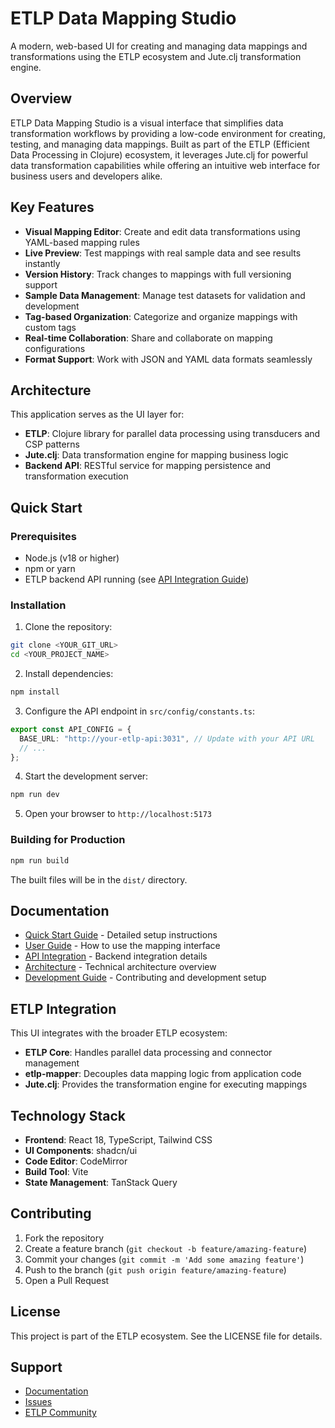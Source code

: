 
# ETLP Data Mapping Studio

A modern, web-based UI for creating and managing data mappings and transformations using the ETLP ecosystem and Jute.clj transformation engine.

## Overview

ETLP Data Mapping Studio is a visual interface that simplifies data transformation workflows by providing a low-code environment for creating, testing, and managing data mappings. Built as part of the ETLP (Efficient Data Processing in Clojure) ecosystem, it leverages Jute.clj for powerful data transformation capabilities while offering an intuitive web interface for business users and developers alike.

## Key Features

- **Visual Mapping Editor**: Create and edit data transformations using YAML-based mapping rules
- **Live Preview**: Test mappings with real sample data and see results instantly
- **Version History**: Track changes to mappings with full versioning support
- **Sample Data Management**: Manage test datasets for validation and development
- **Tag-based Organization**: Categorize and organize mappings with custom tags
- **Real-time Collaboration**: Share and collaborate on mapping configurations
- **Format Support**: Work with JSON and YAML data formats seamlessly

## Architecture

This application serves as the UI layer for:
- **ETLP**: Clojure library for parallel data processing using transducers and CSP patterns
- **Jute.clj**: Data transformation engine for mapping business logic
- **Backend API**: RESTful service for mapping persistence and transformation execution

## Quick Start

### Prerequisites

- Node.js (v18 or higher)
- npm or yarn
- ETLP backend API running (see [API Integration Guide](docs/api-integration.md))

### Installation

1. Clone the repository:
```bash
git clone <YOUR_GIT_URL>
cd <YOUR_PROJECT_NAME>
```

2. Install dependencies:
```bash
npm install
```

3. Configure the API endpoint in `src/config/constants.ts`:
```typescript
export const API_CONFIG = {
  BASE_URL: "http://your-etlp-api:3031", // Update with your API URL
  // ...
};
```

4. Start the development server:
```bash
npm run dev
```

5. Open your browser to `http://localhost:5173`

### Building for Production

```bash
npm run build
```

The built files will be in the `dist/` directory.

## Documentation

- [Quick Start Guide](docs/quick-start.md) - Detailed setup instructions
- [User Guide](docs/user-guide.md) - How to use the mapping interface
- [API Integration](docs/api-integration.md) - Backend integration details
- [Architecture](docs/architecture.md) - Technical architecture overview
- [Development Guide](docs/development.md) - Contributing and development setup

## ETLP Integration

This UI integrates with the broader ETLP ecosystem:

- **ETLP Core**: Handles parallel data processing and connector management
- **etlp-mapper**: Decouples data mapping logic from application code
- **Jute.clj**: Provides the transformation engine for executing mappings

## Technology Stack

- **Frontend**: React 18, TypeScript, Tailwind CSS
- **UI Components**: shadcn/ui
- **Code Editor**: CodeMirror
- **Build Tool**: Vite
- **State Management**: TanStack Query

## Contributing

1. Fork the repository
2. Create a feature branch (`git checkout -b feature/amazing-feature`)
3. Commit your changes (`git commit -m 'Add some amazing feature'`)
4. Push to the branch (`git push origin feature/amazing-feature`)
5. Open a Pull Request

## License

This project is part of the ETLP ecosystem. See the LICENSE file for details.

## Support

- [Documentation](docs/)
- [Issues](https://github.com/your-org/etlp-data-mapping-studio/issues)
- [ETLP Community](https://github.com/your-org/etlp)
